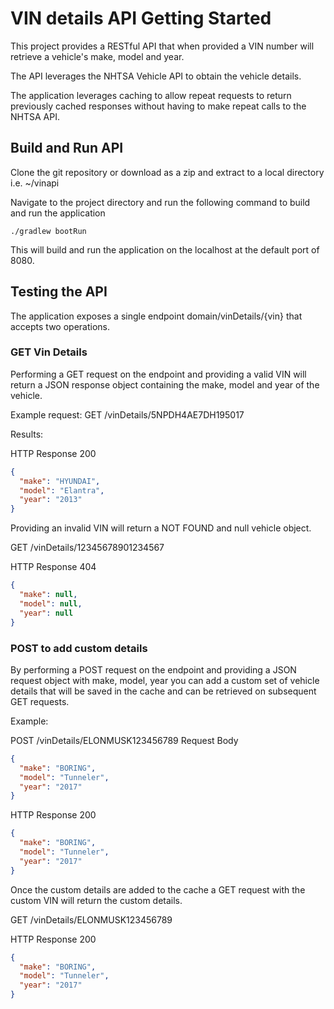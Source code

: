 # VIN details API Getting Started
This project provides a RESTful API that when provided a VIN number will retrieve a vehicle's make, model and year.

The API leverages the NHTSA Vehicle API to obtain the vehicle details.

The application leverages caching to allow repeat requests to return previously cached responses without having to make repeat calls to the NHTSA API.

## Build and Run API
Clone the git repository or download as a zip and extract to a local directory i.e. ~/vinapi

Navigate to the project directory and run the following command to build and run the application

```console
./gradlew bootRun
```

This will build and run the application on the localhost at the default port of 8080.

## Testing the API
The application exposes a single endpoint domain/vinDetails/{vin} that accepts two operations.

### GET Vin Details
Performing a GET request on the endpoint and providing a valid VIN will return a JSON response object containing the make, model and year of the vehicle.

Example request: GET /vinDetails/5NPDH4AE7DH195017

Results:

HTTP Response 200 

```json
{
  "make": "HYUNDAI",
  "model": "Elantra",
  "year": "2013"
}
```

Providing an invalid VIN will return a NOT FOUND and null vehicle object.

GET /vinDetails/12345678901234567

HTTP Response 404

```json
{
  "make": null,
  "model": null,
  "year": null
}
```

### POST to add custom details
By performing a POST request on the endpoint and providing a JSON request object with make, model, year you can add a custom set of vehicle details that will be saved in the cache and can be retrieved on subsequent GET requests.

Example:

POST /vinDetails/ELONMUSK123456789
Request Body

```json
{
  "make": "BORING",
  "model": "Tunneler",
  "year": "2017"
}
```

HTTP Response 200

```json
{
  "make": "BORING",
  "model": "Tunneler",
  "year": "2017"
}
```

Once the custom details are added to the cache a GET request with the custom VIN will return the custom details.

GET /vinDetails/ELONMUSK123456789

HTTP Response 200

```json
{
  "make": "BORING",
  "model": "Tunneler",
  "year": "2017"
}
```
